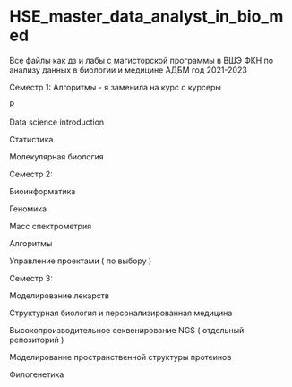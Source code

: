 # HSE_master_data_analyst_in_bio_med
Все файлы как дз и лабы с магисторской программы в ВШЭ ФКН по анализу данных в биологии и медицине АДБМ
год 2021-2023

Семестр 1: 
Алгоритмы - я заменила на курс с курсеры

R

Data science introduction

Статистика

Молекулярная биология

Семестр 2: 

Биоинформатика

Геномика

Масс спектрометрия

Алгоритмы

Управление проектами ( по выбору )

Семестр 3: 

Моделирование лекарств

Структурная биология и персонализированная медицина

Высокопроизводительное секвенирование  NGS ( отдельный репозиторий )

Моделирование пространственной структуры протеинов

Филогенетика
